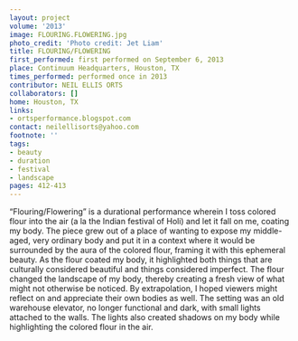 ```yaml
---
layout: project
volume: '2013'
image: FLOURING.FLOWERING.jpg
photo_credit: 'Photo credit: Jet Liam'
title: FLOURING/FLOWERING
first_performed: first performed on September 6, 2013
place: Continuum Headquarters, Houston, TX
times_performed: performed once in 2013
contributor: NEIL ELLIS ORTS
collaborators: []
home: Houston, TX
links:
- ortsperformance.blogspot.com
contact: neilellisorts@yahoo.com
footnote: ''
tags:
- beauty
- duration
- festival
- landscape
pages: 412-413
---
```


“Flouring/Flowering” is a durational performance wherein I toss colored flour into the air (a la the Indian festival of Holi) and let it fall on me, coating my body. The piece grew out of a place of wanting to expose my middle-aged, very ordinary body and put it in a context where it would be surrounded by the aura of the colored flour, framing it with this ephemeral beauty. As the flour coated my body, it highlighted both things that are culturally considered beautiful and things considered imperfect. The flour changed the landscape of my body, thereby creating a fresh view of what might not otherwise be noticed. By extrapolation, I hoped viewers might reflect on and appreciate their own bodies as well. The setting was an old warehouse elevator, no longer functional and dark, with small lights attached to the walls. The lights also created shadows on my body while highlighting the colored flour in the air.
